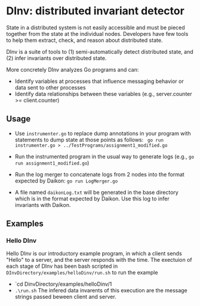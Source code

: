# DInv: distributed invariant detector

State in a distributed system is not easily accessible and must be pieced together from the state at the individual nodes. Developers have few tools to help them extract, check, and reason about distributed state.

DInv is a suite of tools to (1) semi-automatically detect distributed state, and (2) infer invariants over distributed state.

More concretely DInv analyzes Go programs and can:

  * Identify variables at processes that influence messaging behavior or data sent to other processes
  * Identify data relationships between these variables (e.g., server.counter >= client.counter)


## Usage

 * Use `instrumenter.go` to replace dump annotations in your program with statements to dump state at those points as follows: ` go run instrumenter.go > ../TestPrograms/assignment1_modified.go`

 * Run the instrumented program in the usual way to generate logs (e.g., `go run assignment1_modified.go`)

 * Run the log merger to concatenate logs from 2 nodes into the format expected by Daikon: `go run LogMerger.go`

 * A file named `daikonLog.txt` will be generated in the base directory which is in the format expected by Daikon. Use this log to infer invariants with Daikon.

## Examples

### Hello DInv
Hello DInv is our introductory example program, in which a client
sends "Hello" to a server, and the server responds with the time. The exectuion of each
stage of DInv has been bash scripted in
`DInvDirectory/examples/helloDinv/run.sh` to run the example
 * `cd DinvDirectory/examples/helloDinv/1
 * `.\run.sh`
The infered data invarents of this execution are the message strings
passed beween client and server.
